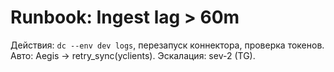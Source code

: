 # Runbook: Ingest lag > 60m
Действия: `dc --env dev logs`, перезапуск коннектора, проверка токенов.
Авто: Aegis → retry_sync(yclients). Эскалация: sev-2 (TG).
